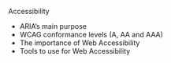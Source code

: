 Accessibility

* ARIA’s main purpose
* WCAG conformance levels (A, AA and AAA)
* The importance of Web Accessibility
* Tools to use for Web Accessibility
